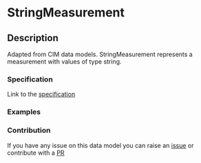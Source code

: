 # StringMeasurement

## Description 

Adapted from CIM data models. StringMeasurement represents a measurement with values of type string.
### Specification

Link to the [specification](https://smart-data-models.github.io/dataModel.EnergyCIM/StringMeasurement/doc/spec.md)
### Examples
### Contribution

 If you have any issue on this data model you can raise an [issue](https://github.com/smart-data-models/dataModel.EnergyCIM/issues)  or contribute with a [PR](https://github.com/smart-data-models/dataModel.EnergyCIM/pulls)
